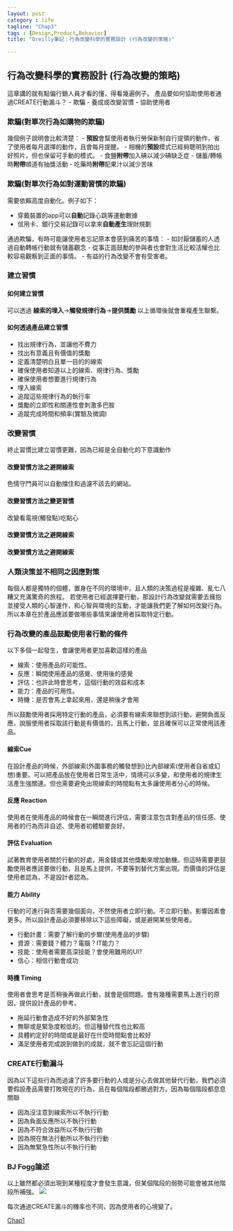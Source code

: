 ```yaml
---
layout: post
category : life 
tagline: "Chap3"
tags : [Design,Product,Behavior]
title: "Oreilly筆記：行為改變科學的實務設計 (行為改變的策略)"

---
```


## 行為改變科學的實務設計 (行為改變的策略)

這章講的就有點偏行銷人員才看的懂，得看幾遍例子。
產品要如何協助使用者通過CREATE行動漏斗？
	- 欺騙
	- 養成或改變習慣
	- 協助使用者
	
### 欺騙(對單次行為如購物的欺騙)  
幾個例子說明會比較清楚：
	- **預設**會幫使用者執行勞保新制自行提領的動作，省了使用者每月選擇的動作，且會每月提醒。
	- 相機的**預設**模式已經夠聰明到拍出好照片，但也保留可手動的模式。
	- 食鹽**附帶**加入碘以減少碘缺乏症
	- 儲蓄/轉帳時**附帶**順道有抽獎活動
	- 吃藥時**附帶**配果汁以減少苦味
	
### 欺騙(對單次行為如對運動習慣的欺騙)  
 需要依賴高度自動化。例子如下：
 - 穿戴裝置的app可以**自動**記錄心跳等運動數據
 - 信用卡、銀行交易記錄可以拿來**自動產生**理財規劃

通過欺騙，有時可能讓使用者忘記原本會感到痛苦的事情：
	- 如討厭儲蓄的人透過自動轉帳行動就有儲蓄觀念
	- 從事正面鼓勵的參與者也會對生活比較活耀也比較容易觀察到正面的事情。
	- 有益的行為改變不會有受害者。
	
### 建立習慣

#### 如何建立習慣
可以透過 **線索的埋入**->**觸發規律行為**->**提供獎勵** 
以上循環後就會重複產生聯繫。

#### 如何透過產品建立習慣
 - 找出規律行為，並讓他不費力
 - 找出有意義且有價值的獎勵
 - 定義清楚明白且單一目的的線索
 - 確保使用者知道以上的線索、規律行為、獎勵
 - 確保使用者想要進行規律行為
 - 埋入線索
 - 追蹤這些規律行為的執行率
 - 獎勵的立即性和關連性會刺激多巴胺
 - 追蹤完成時間和頻率(實驗及微調)

### 改變習慣
終止習慣比建立習慣更難，因為已經是全自動化的下意識動作

#### 改變習慣方法之避開線索
 色情守門員可以自動擋住和過濾不該去的網站。
 
#### 改變習慣方法之變更習慣
改變看電視(觸發點)吃點心

#### 改變習慣方法之避開線索

#### 改變習慣方法之避開線索


### 人類決策並不相同之因應對策

每個人都是獨特的個體，置身在不同的環境中，且人類的決策過程是複雜、亂七八糟又充滿驚奇的旅程。
若使用者已經選擇要行動，那設計行為改變就需要去擁抱並接受人類的心智運作，和心智與環境的互動，才能讓我們更了解如何改變行為。
所以本章在於產品應該要做哪些事情來讓使用者採取特定行動。

### 行為改變的產品鼓勵使用者行動的條件
以下多個一起發生，會讓使用者更加喜歡這樣的產品  
- 線索：使用產品的可能性。  
- 反應：瞬間使用產品的感覺、使用後的感覺  
- 評估：也許此時會思考，這個行動的效益和成本  
- 能力：產品的可用性。  
- 時機：是否會馬上拿起來用，還是稍後才會用  

所以鼓勵使用者採用特定行動的產品，必須要有線索來聯想到該行動，避開負面反應，說服使用者採取該行動是有價值的，且馬上行動，並且確保可以正常使用該產品。

#### 線索Cue
在設計產品的時候，外部線索(外圍事務的觸發想到)比內部線索(使用者自省或幻想)重要。可以把產品放在使用者日常生活中，情境可以多變，和使用者的規律生活產生強關連。但也需要避免出現線索的時間點有太多讓使用者分心的時候。

#### 反應 Reaction
使用者在使用產品的時候會在一瞬間進行評估，需要注意包含對產品的信任感、使用者的行為而非自述、使用者初體驗要良好。

#### 評估 Evaluation
試著教育使用者關於行動的好處，用金錢或其他獎勵來增加動機。但這時需要更鼓勵使用者應該要做行動，且是馬上提供，不要等到替代方案出現。而價值的評估是使用者認為，不是設計者認為。

#### 能力 Ability
行動的可進行與否需要幾個面向，不然使用者立即行動。不立即行動，影響因素會更多。所以設計產品必須要移除以下這些障礙，或是避開某些使用者。
- 行動計畫：需要了解行動的步驟(使用產品的步驟)   
- 資源：需要錢？體力？電腦？IT能力？  
- 技能：使用者需要高深技能？會使用難用的UI?  
- 信心：相信行動會成功  

#### 時機 Timing
使用者會思考是否稍後再做此行動，就會是個問題。會有幾種需要馬上進行的原因，提供設計產品的參考。
- 拖延行動會造成不好的外部緊急性  
- 無聊或是緊急度較低的。但這種替代性也比較高  
- 具體約定好的時間或是最好在什麼時間點會比較好  
- 滿足使用者完成說到做到的成就，就不會忘記這個行動  

### CREATE行動漏斗
因為以下這些行為而過濾了許多要行動的人或是分心去做其他替代行動，我們必須要假設產品需要打敗現在的行為，且在每個階段都勝過對方。因為每個階段都息息關聯
- 因為沒注意到線索所以不執行行動  
- 因為負面反應所以不執行行動  
- 因為不符合效益所以不執行行動  
- 因為現在無法行動所以不執行行動  
- 因為無緊急性所以不執行行動  

### BJ Fogg論述
以上雖然都必須出現到某種程度才會發生意識，但某個階段的弱勢可能會被其他階段所補強。
![](https://farm1.staticflickr.com/258/19339496728_3e2e23b736_o.jpg)

每次通過CREATE漏斗的機率也不同，因為使用者的心境變了。


[Chap1](http://dearsherlock.github.io/life/action%20behavior%20chap1/)